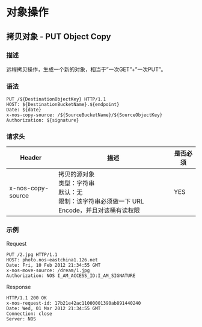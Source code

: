 # 对象操作
## 拷贝对象 - PUT Object Copy

### 描述
远程拷贝操作，生成一个新的对象，相当于”一次GET”+”一次PUT”。

### 语法

    PUT /${DestinationObjectKey} HTTP/1.1
    HOST: ${DestinationBucketName}.${endpoint}
    Date: ${date}
    x-nos-copy-source: /${SourceBucketName}/${SourceObjectKey}
    Authorization: ${signature}

### 请求头

|       Header      |                                                 描述                                                | 是否必须 |
|-------------------|-----------------------------------------------------------------------------------------------------|----------|
| x-nos-copy-source | 拷贝的源对象<br>类型：字符串<br>默认：无<br>限制：该字符串必须做一下 URL Encode，并且对该桶有读权限 | YES      |

### 示例
Request

    PUT /2.jpg HTTP/1.1
    HOST: photo.nos-eastchina1.126.net
    Date: Fri, 10 Feb 2012 21:34:55 GMT
    x-nos-move-source: /dream/1.jpg
    Authorization: NOS I_AM_ACCESS_ID:I_AM_SIGNATURE

Response

    HTTP/1.1 200 OK
    x-nos-request-id: 17b21e42ac11000001390ab891440240
    Date: Wed, 01 Mar 2012 21:34:55 GMT
    Connection: close
    Server: NOS